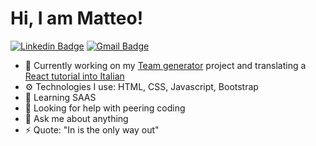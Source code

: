# Hi, I am Matteo!

 [![Linkedin Badge](https://img.shields.io/badge/-Matteo_Russo-blue?style=flat-square&logo=Linkedin&logoColor=white&link=https://www.linkedin.com/in/mrmatteorusso//)](https://www.linkedin.com/in/mrmatteorusso/) [![Gmail Badge](https://img.shields.io/badge/-mrmatteorusso@gmail.com-c14438?style=flat-square&logo=Gmail&logoColor=white&link=mailto:mrmatteorusso@gmail.com)](mailto:mrmatteorusso@gmail.com)


- 🔭 Currently working on my [Team generator](https://github.com/mrmatteorusso/Team-Generator) project and translating a [React tutorial into Italian](https://fullstackopen.com/en/)
- ⚙️ Technologies I use: HTML, CSS, Javascript, Bootstrap 
- 🌱 Learning SAAS
- 🤔 Looking for help with peering coding
- 💬 Ask me about anything
- ⚡ Quote: "In is the only way out"
